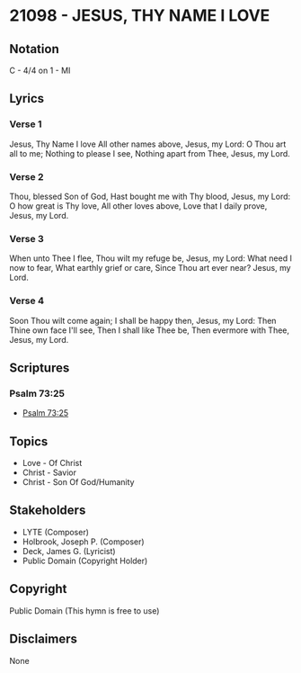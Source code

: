 # 21098 - JESUS, THY NAME I LOVE

## Notation

C - 4/4 on 1 - MI

## Lyrics

### Verse 1

Jesus, Thy Name I love All other names above, Jesus, my Lord: O Thou art all to me; Nothing to please I see, Nothing apart from Thee, Jesus, my Lord.


### Verse 2

Thou, blessed Son of God, Hast bought me with Thy blood, Jesus, my Lord: O how great is Thy love, All other loves above, Love that I daily prove, Jesus, my Lord.


### Verse 3

When unto Thee I flee, Thou wilt my refuge be, Jesus, my Lord: What need I now to fear, What earthly grief or care, Since Thou art ever near? Jesus, my Lord.


### Verse 4

Soon Thou wilt come again; I shall be happy then, Jesus, my Lord: Then Thine own face I'll see, Then I shall like Thee be, Then evermore with Thee, Jesus, my Lord.



## Scriptures

### Psalm 73:25

- [Psalm 73:25](https://www.biblegateway.com/passage/?search=Psalm%2073%3A25)


## Topics

- Love - Of Christ
- Christ - Savior
- Christ - Son Of God/Humanity

## Stakeholders

- LYTE (Composer)
- Holbrook, Joseph P. (Composer)
- Deck, James G. (Lyricist)
- Public Domain (Copyright Holder)

## Copyright

Public Domain
(This hymn is free to use)

## Disclaimers

None

